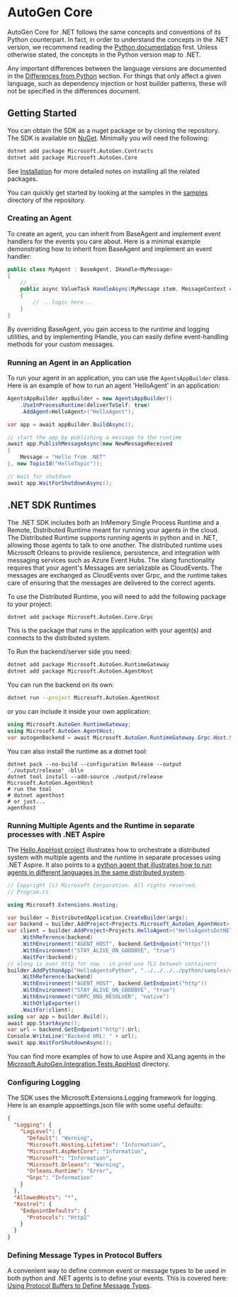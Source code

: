 # AutoGen Core

AutoGen Core for .NET follows the same concepts and conventions of its Python counterpart. In fact, in order to understand the concepts in the .NET version, we recommend reading the [Python documentation](https://microsoft.github.io/autogen/stable/) first. Unless otherwise stated, the concepts in the Python version map to .NET.

Any important differences between the language versions are documented in the [Differences from Python](./differences-from-python.md) section. For things that only affect a given language, such as dependency injection or host builder patterns, these will not be specified in the differences document.

## Getting Started

You can obtain the SDK as a nuget package or by cloning the repository. The SDK is available on [NuGet](https://www.nuget.org/packages/Microsoft.AutoGen).
Minimally you will need the following:

```bash
dotnet add package Microsoft.AutoGen.Contracts
dotnet add package Microsoft.AutoGen.Core
```

See [Installation](./installation.md) for more detailed notes on installing all the related packages. 

You can quickly get started by looking at the samples in the [samples](https://github.com/microsoft/autogen/tree/main/dotnet/samples) directory of the repository.

### Creating an Agent

To create an agent, you can inherit from BaseAgent and implement event handlers for the events you care about. Here is a minimal example demonstrating how to inherit from BaseAgent and implement an event handler:

```csharp
public class MyAgent : BaseAgent, IHandle<MyMessage>
{
    // ...
    public async ValueTask HandleAsync(MyMessage item, MessageContext context)
    {
        // ...logic here...
    }
}
```

By overriding BaseAgent, you gain access to the runtime and logging utilities, and by implementing IHandle<T>, you can easily define event-handling methods for your custom messages.

### Running an Agent in an Application

To run your agent in an application, you can use the `AgentsAppBuilder` class. Here is an example of how to run an agent 'HelloAgent' in an application:

```csharp
AgentsAppBuilder appBuilder = new AgentsAppBuilder()
    .UseInProcessRuntime(deliverToSelf: true)
    .AddAgent<HelloAgent>("HelloAgent");

var app = await appBuilder.BuildAsync();

// start the app by publishing a message to the runtime
await app.PublishMessageAsync(new NewMessageReceived
{
    Message = "Hello from .NET"
}, new TopicId("HelloTopic"));

// Wait for shutdown
await app.WaitForShutdownAsync();
```

## .NET SDK Runtimes

The .NET SDK includes both an InMemory Single Process Runtime and a Remote, Distributed Runtime meant for running your agents in the cloud. The Distributed Runtime supports running agents in python and in .NET, allowing those agents to talk to one another. The distributed runtime uses Microsoft Orleans to provide resilience, persistence, and integration with messaging services such as Azure Event Hubs.  The xlang functionality requires that your agent's Messages are serializable as CloudEvents.  The messages are exchanged as CloudEvents over Grpc, and the runtime takes care of ensuring that the messages are delivered to the correct agents. 

To use the Distributed Runtime, you will need to add the following package to your project:

```bash
dotnet add package Microsoft.AutoGen.Core.Grpc
```

This is the package that runs in the application with your agent(s) and connects to the distributed system. 

To Run the backend/server side you need:

```bash
dotnet add package Microsoft.AutoGen.RuntimeGateway
dotnet add package Microsoft.AutoGen.AgentHost
```

You can run the backend on its own:

```bash
dotnet run --project Microsoft.AutoGen.AgentHost
```

or you can include it inside your own application:

```csharp
using Microsoft.AutoGen.RuntimeGateway;
using Microsoft.AutoGen.AgentHost;
var autogenBackend = await Microsoft.AutoGen.RuntimeGateway.Grpc.Host.StartAsync(local: false, useGrpc: true).ConfigureAwait(false);
```

You can also install the runtime as a dotnet tool:

```
dotnet pack --no-build --configuration Release --output './output/release' -bl\n
dotnet tool install --add-source ./output/release Microsoft.AutoGen.AgentHost
# run the tool
# dotnet agenthost 
# or just...  
agenthost 
```

### Running Multiple Agents and the Runtime in separate processes with .NET Aspire

The [Hello.AppHost project](https://github.com/microsoft/autogen/blob/50d7587a4649504af3bb79ab928b2a3882a1a394/dotnet/samples/Hello/Hello.AppHost/Program.cs#L4) illustrates how to orchestrate a distributed system with multiple agents and the runtime in separate processes using .NET Aspire. It also points to a [python agent that illustrates how to run agents in different languages in the same distributed system](https://github.com/microsoft/autogen/blob/50d7587a4649504af3bb79ab928b2a3882a1a394/python/samples/core_xlang_hello_python_agent/README.md#L1).

```csharp
// Copyright (c) Microsoft Corporation. All rights reserved.
// Program.cs

using Microsoft.Extensions.Hosting;

var builder = DistributedApplication.CreateBuilder(args);
var backend = builder.AddProject<Projects.Microsoft_AutoGen_AgentHost>("backend").WithExternalHttpEndpoints();
var client = builder.AddProject<Projects.HelloAgent>("HelloAgentsDotNET")
    .WithReference(backend)
    .WithEnvironment("AGENT_HOST", backend.GetEndpoint("https"))
    .WithEnvironment("STAY_ALIVE_ON_GOODBYE", "true")
    .WaitFor(backend);
// xlang is over http for now - in prod use TLS between containers
builder.AddPythonApp("HelloAgentsPython", "../../../../python/samples/core_xlang_hello_python_agent", "hello_python_agent.py", "../../.venv")
    .WithReference(backend)
    .WithEnvironment("AGENT_HOST", backend.GetEndpoint("http"))
    .WithEnvironment("STAY_ALIVE_ON_GOODBYE", "true")
    .WithEnvironment("GRPC_DNS_RESOLVER", "native")
    .WithOtlpExporter()
    .WaitFor(client);
using var app = builder.Build();
await app.StartAsync();
var url = backend.GetEndpoint("http").Url;
Console.WriteLine("Backend URL: " + url);
await app.WaitForShutdownAsync();
```

You can find more examples of how to use Aspire and XLang agents in the [Microsoft.AutoGen.Integration.Tests.AppHost](https://github.com/microsoft/autogen/blob/acd7e864300e24a3ee67a89a916436e8894bb143/dotnet/test/Microsoft.AutoGen.Integration.Tests.AppHosts/) directory. 

### Configuring Logging

The SDK uses the Microsoft.Extensions.Logging framework for logging. Here is an example appsettings.json file with some useful defaults:

```json
{
  "Logging": {
    "LogLevel": {
      "Default": "Warning",
      "Microsoft.Hosting.Lifetime": "Information",
      "Microsoft.AspNetCore": "Information",
      "Microsoft": "Information",
      "Microsoft.Orleans": "Warning",
      "Orleans.Runtime": "Error",
      "Grpc": "Information"
    }
  },
  "AllowedHosts": "*",
  "Kestrel": {
    "EndpointDefaults": {
      "Protocols": "Http2"
    }
  }
}
```

### Defining Message Types in Protocol Buffers

A convenient way to define common event or message types to be used in both python and .NET agents is to define your events. This is covered here: [Using Protocol Buffers to Define Message Types](./protobuf-message-types.md).
